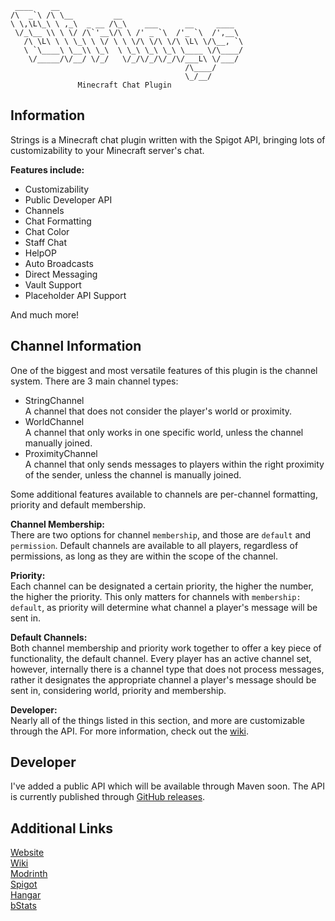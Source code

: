 ```
 ____    __                                         
/\  _`\ /\ \__         __                           
\ \,\L\_\ \ ,_\  _ __ /\_\    ___      __     ____  
 \/_\__ \\ \ \/ /\`'__\/\ \ /' _ `\  /'_ `\  /',__\ 
   /\ \L\ \ \ \_\ \ \/ \ \ \/\ \/\ \/\ \L\ \/\__, `\
   \ `\____\ \__\\ \_\  \ \_\ \_\ \_\ \____ \/\____/
    \/_____/\/__/ \/_/   \/_/\/_/\/_/\/___L\ \/___/ 
                                       /\____/      
                                       \_/__/
               Minecraft Chat Plugin
```
## Information
Strings is a Minecraft chat plugin written with the Spigot API, bringing lots of customizability to your Minecraft server's chat.

**Features include:**

 - Customizability
 - Public Developer API
 - Channels
 - Chat Formatting
 - Chat Color
 - Staff Chat
 - HelpOP
 - Auto Broadcasts
 - Direct Messaging
 - Vault Support
 - Placeholder API Support
 
And much more!

## Channel Information
One of the biggest and most versatile features of this plugin is the channel system.
There are 3 main channel types: 

 - StringChannel\
 A channel that does not consider the player's world or proximity.
 - WorldChannel\
 A channel that only works in one specific world, unless the channel manually joined.
 - ProximityChannel\
 A channel that only sends messages to players within the right proximity of the sender, unless the channel is manually joined.
 
 Some additional features available to channels are per-channel formatting, priority and default membership.  

 **Channel Membership:**\
 There are two options for channel `membership`, and those are `default` and `permission`.  Default channels are available to all players, regardless of permissions, as long as they are within the scope of the channel.
 
 **Priority:**\
 Each channel can be designated a certain priority, the higher the number, the higher the priority.  This only matters for channels with `membership: default`, as priority will determine what channel a player's message will be sent in. 
 
  **Default Channels:**\
 Both channel membership and priority work together to offer a key piece of functionality, the default channel.  Every player has an active channel set, however, internally there is a channel type that does not process messages, rather it designates the appropriate channel a player's message should be sent in, considering world, priority and membership.
 
 
 **Developer:**\
 Nearly all of the things listed in this section, and more are customizable through the API.  For more information, check out the [wiki](https://github.com/Wiicart/Strings/wiki).
## Developer
I've added a public API which will be available through Maven soon.  The API is currently published through [GitHub releases](https://github.com/Wiicart/Strings/releases).

## Additional Links
[Website](https://www.wiicart.net/strings.html)\
[Wiki](https://github.com/Wiicart/Strings/wiki)\
[Modrinth](https://modrinth.com/plugin/strings)\
[Spigot](https://www.spigotmc.org/resources/strings-chat-plugin.118186/)\
[Hangar](https://hangar.papermc.io/wiicart/Strings)\
[bStats](https://bstats.org/plugin/bukkit/Strings/22597)
 
